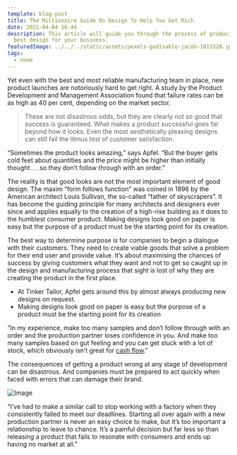 ```yaml
---
template: blog-post
title: The Millionaire Guide On Design To Help You Get Rich.
date: 2022-04-04 16:44
description: This article will guide you through the process of pro­du­cing the
  best design for your busi­ness.
featuredImage: ../../../static/assets/pexels-godisable-jacob-1013328.jpg
tags:
  - none
---
```


Yet even with the best and most reliable manufacturing team in place, new product launches are notoriously hard to get right. A study by the Product Development and Management Association found that failure rates can be as high as 40 per cent, depending on the market sector.

> These are not disastrous odds, but they are clearly not so good that success is guaranteed. What makes a product successful goes far beyond how it looks. Even the most aesthetically pleasing designs can still fail the litmus test of customer satisfaction.

“Sometimes the product looks amazing,” says Apfel. “But the buyer gets cold feet about quantities and the price might be higher than initially thought . . . so they don’t follow through with an order.”

The reality is that good looks are not the most important element of good design. The maxim “form follows function” was coined in 1896 by the American architect Louis Sullivan, the so-called “father of skyscrapers”. It has become the guiding principle for many architects and designers ever since and applies equally to the creation of a high-rise building as it does to the humblest consumer product. Making designs look good on paper is easy but the purpose of a product must be the starting point for its creation.

The best way to determine purpose is for companies to begin a dialogue with their customers. They need to create viable goods that solve a problem for their end user and provide value. It’s about maximising the chances of success by giving customers what they want and not to get so caught up in the design and manufacturing process that sight is lost of why they are creating the product in the first place.

- At Tinker Tailor, Apfel gets around this by almost always producing new designs on request.
- Making designs look good on paper is easy but the purpose of a product must be the starting point for its creation

“In my experience, make too many samples and don’t follow through with an order and the production partner loses confidence in you. And make too many samples based on gut feeling and you can get stuck with a lot of stock, which obviously isn’t great for [cash flow](/).”

The consequences of getting a product wrong at any stage of development can be disastrous. And companies must be prepared to act quickly when faced with errors that can damage their brand.

![Image](../../../static/assets/pexels-anni-roenkae-2693208.jpg "Image")

“I've had to make a similar call to stop working with a factory when they consistently failed to meet our deadlines. Starting all over again with a new production partner is never an easy choice to make, but it’s too important a relationship to leave to chance. It’s a painful decision but far less so than releasing a product that fails to resonate with consumers and ends up having no market at all.”
